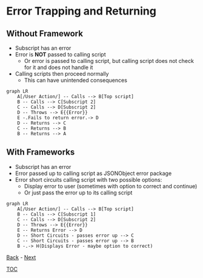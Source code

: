 # Error Trapping and Returning

## Without Framework

- Subscript has an error
- Error is **NOT** passed to calling script
  - Or error is passed to calling script, but calling script does not check for it and does not handle it
- Calling scripts then proceed normally
  - This can have unintended consequences

```mermaid
graph LR
    A[/User Action/] -- Calls --> B[Top script] 
    B -- Calls --> C[Subscript 2] 
    C -- Calls --> D[Subscript 2] 
    D -- Throws --> E{{Error}}
    E -.Fails to return error.-> D
    D -- Returns --> C
    C -- Returns --> B
    B -- Returns --> A
```
## With Frameworks

- Subscript has an error
- Error passed up to calling script as JSONObject error package
- Error short circuits calling script with two possible options:
  - Display error to user (sometimes with option to correct and continue)
  - Or just pass the error up to its calling script

```mermaid
graph LR
    A[/User Action/] -- Calls --> B[Top script] 
    B -- Calls --> C[Subscript 1] 
    C -- Calls --> D[Subscript 2] 
    D -- Throws --> E{{Error}}
    E -- Returns Error --> D
    D -- Short Circuits - passes error up --> C
    C -- Short Circuits - passes error up --> B
    B -.-> H(Displays Error - maybe option to correct)
```

[Back](Introduction.md) - [Next](Script_Functions_And_Types.md)

[TOC](TOC.md)

